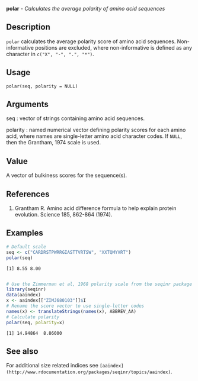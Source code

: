 **polar** - *Calculates the average polarity of amino acid sequences*

Description
--------------------

`polar` calculates the average polarity score of amino acid sequences. 
Non-informative positions are excluded, where non-informative is defined as any 
character in `c("X", "-", ".", "*")`.


Usage
--------------------
```
polar(seq, polarity = NULL)
```

Arguments
-------------------

seq
:   vector of strings containing amino acid sequences.

polarity
:   named numerical vector defining polarity scores for 
each amino acid, where names are single-letter amino acid 
character codes. If `NULL`, then the Grantham, 1974
scale is used.




Value
-------------------

A vector of bulkiness scores for the sequence(s).


References
-------------------


1. Grantham R. Amino acid difference formula to help explain protein evolution. 
Science 185, 862-864 (1974).




Examples
-------------------

```R
# Default scale
seq <- c("CARDRSTPWRRGIASTTVRTSW", "XXTQMYVRT")
polar(seq)

```


```
[1] 8.55 8.00

```


```R

# Use the Zimmerman et al, 1968 polarity scale from the seqinr package
library(seqinr)
data(aaindex)
x <- aaindex[["ZIMJ680103"]]$I
# Rename the score vector to use single-letter codes
names(x) <- translateStrings(names(x), ABBREV_AA)
# Calculate polarity
polar(seq, polarity=x)
```


```
[1] 14.94864  8.86000

```



See also
-------------------

For additional size related indices see `[aaindex](http://www.rdocumentation.org/packages/seqinr/topics/aaindex)`.



